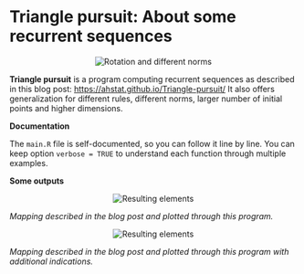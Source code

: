 # Triangle pursuit: About some recurrent sequences

<center>
<img src="https://ahstat.github.io/images/2017-6-11-Triangle-pursuit/rotation_homothety/together.png" alt="Rotation and different norms"/>
</center>

**Triangle pursuit** is a program computing recurrent sequences as described in this blog post: https://ahstat.github.io/Triangle-pursuit/ It also offers generalization for different rules, different norms, larger number of initial points and higher dimensions.

**Documentation**

The `main.R` file is self-documented, so you can follow it line by line.
You can keep option `verbose = TRUE` to understand each function through multiple examples.

**Some outputs**

<center>
<img src="https://ahstat.github.io/images/2017-6-11-Triangle-pursuit/map/end_2pi.png" alt="Resulting elements"/>
</center>

*Mapping described in the blog post and plotted through this program.*

<center>
<img src="https://ahstat.github.io/images/2017-6-11-Triangle-pursuit/map/end_pi.png" alt="Resulting elements"/>
</center>

*Mapping described in the blog post and plotted through this program with additional indications.*

